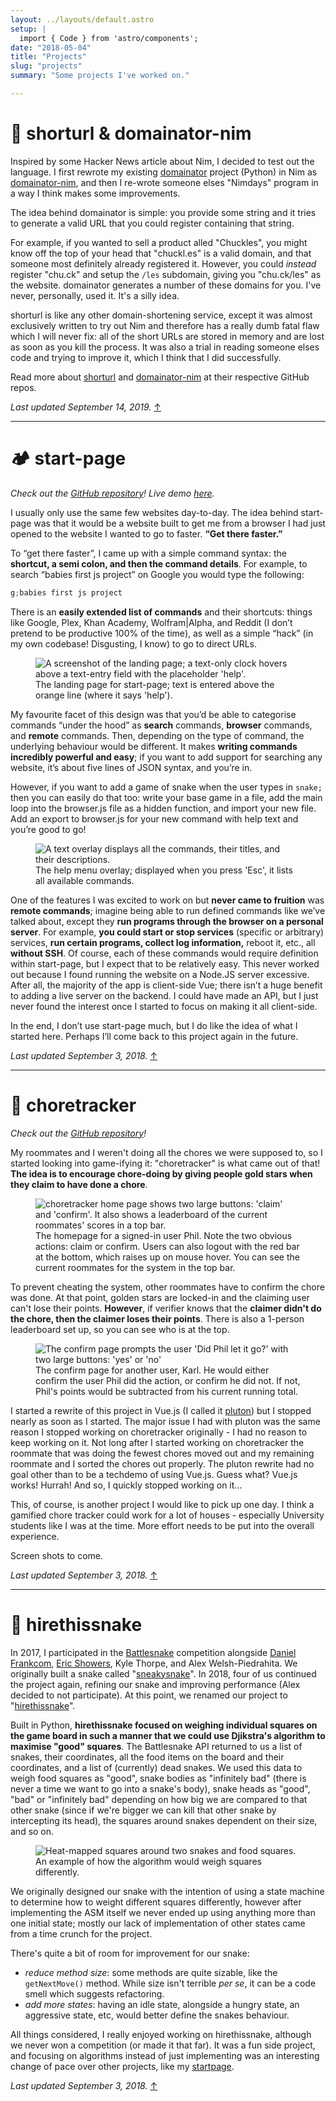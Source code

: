 ```yaml
---
layout: ../layouts/default.astro
setup: |
  import { Code } from 'astro/components';
date: "2018-05-04"
title: "Projects"
slug: "projects"
summary: "Some projects I've worked on."

---
```


# 🔗 shorturl & domainator-nim

Inspired by some Hacker News article about Nim, I decided to test out the
language. I first rewrote my existing
[domainator](https://github.com/phildenhoff/domainator) project (Python) in
Nim as [domainator-nim](https://github.com/phildenhoff/domainator-nim), and
then I re-wrote someone elses "Nimdays" program in a way I think makes some
improvements.

The idea behind domainator is simple: you provide some string and it tries to
generate a valid URL that you could register containing that string.

For example, if you wanted to sell a product alled "Chuckles", you might
know off the top of your head that "chuckl.es" is a valid domain, and that
someone most definitely already registered it. However, you could *instead*
register "chu.ck" and setup the `/les` subdomain, giving you "chu.ck/les" as
the website. domainator generates a number of these domains for you. I've
never, personally, used it. It's a silly idea.

shorturl is like any other domain-shortening service, except it was almost
exclusively written to try out Nim and therefore has a really dumb fatal flaw
which I will never fix: all of the short URLs are stored in memory and are
lost as soon as you kill the process. It was also a trial in reading someone
elses code and trying to improve it, which I think that I did successfully.

Read more about [shorturl](https://github.com/phildenhoff/shorturl) and
[domainator-nim](https://github.com/phildenhoff/domainator-nim) at their
respective GitHub repos.

_Last updated September 14, 2019._ [↑](#)

---

# 🏕️ start-page
_Check out the [GitHub repository](https://github.com/phildenhoff/start-page)! Live demo [here](/start)._

I usually only use the same few websites day-to-day. The idea behind start-page was that it would be a website built to get me from a browser I had just opened to the website I wanted to go to faster. **“Get there faster.”**

To “get there faster”, I came up with a simple command syntax: the **shortcut, a semi colon, and then the command details**. For example, to search “babies first js project” on Google you would type the following:

```js
g;babies first js project
```

There is an **easily extended list of commands** and their shortcuts: things like Google, Plex, Khan Academy, Wolfram|Alpha, and Reddit (I don’t pretend to be productive 100% of the time), as well as a simple “hack” (in my own codebase! Disgusting, I know) to go to direct URLs.

<figure>
  <img src="/assets/projects/startpage_v1/start.png"
alt="A screenshot of the landing page; a text-only clock hovers above a text-entry field with the placeholder 'help'." />
<figcaption>The landing page for start-page; text is entered above the orange line (where it says 'help').</figcaption>
</figure>

My favourite facet of this design was that you’d be able to categorise commands “under the hood” as **search** commands, **browser** commands, and **remote** commands. Then, depending on the type of command, the underlying behaviour would be different. It makes **writing commands incredibly powerful and easy**; if you want to add support for searching any website, it’s about five lines of JSON syntax, and you’re in.

However, if you want to add a game of snake when the user types in `snake;` then you can easily do that too: write your base game in a file, add the main loop into the browser.js file as a hidden function, and import your new file. Add an export to browser.js for your new command with help text and you’re good to go!

<figure>
<img src="/assets/projects/startpage_v1/start_overlay.png"
alt="A text overlay displays all the commands, their titles, and their descriptions." />
<figcaption>The help menu overlay; displayed when you press 'Esc', it lists all available commands.</figcaption>
</figure>

One of the features I was excited to work on but **never came to fruition** was **remote commands**; imagine being able to run defined commands like we’ve talked about, except they **run programs through the browser on a personal server**. For example, **you could start or stop services** (specific or arbitrary) services, **run certain programs, collect log information,** reboot it, etc., all **without SSH**. Of course, each of these commands would require definition within start-page, but I expect that to be relatively easy. This never worked out because I found running the website on a Node.JS server excessive. After all, the majority of the app is client-side Vue; there isn’t a huge benefit to adding a live server on the backend. I could have made an API, but I just never found the interest once I started to focus on making it all client-side.

In the end, I don’t use start-page much, but I do like the idea of what I started here. Perhaps I’ll come back to this project again in the future.

_Last updated September 3, 2018._ [↑](#)

---

# 🧹 choretracker
_Check out the [GitHub repository](https://github.com/phildenhoff/choretracker)!_

My roommates and I weren't doing all the chores we were supposed to, so I started looking
into game-ifying it: "choretracker" is what came out of that! **The idea is to encourage
chore-doing by giving people gold stars when they claim to have done a chore**.

<figure>
<img
src="/assets/projects/choretracker/homepage_v1.png"
alt="choretracker home page shows two large buttons: 'claim' and 'confirm'. It also shows a leaderboard of the current roommates' scores in a top bar."/>
<figcaption>The homepage for a signed-in user Phil. Note the two obvious actions: claim or confirm. Users can also logout with the red bar at the bottom, which raises up on  mouse hover. You can see the current roommates for the system in the top bar.</figcaption>
</figure>

To prevent cheating the system, other roommates have to confirm the chore was done. At that point,
golden stars are locked-in and the claiming user can't lose their points. **However**, if
verifier knows that the **claimer didn't do the chore, then the claimer loses their
points**. There is also a 1-person leaderboard set up, so you can see who is at the top.

<figure>
<img
src="/assets/projects/choretracker/confirm_v1.png"
alt="The confirm page prompts the user 'Did Phil let it go?' with two large buttons: 'yes' or 'no'" />
<figcaption>The confirm page for another user, Karl. He would either confirm the user Phil did the action, or confirm he did not. If not, Phil's points would be subtracted from his current running total.</figcaption>
</figure>

I started a rewrite of this project in Vue.js (I called it
[pluton](https://github.com/phildenhoff/pluton-web)) but I stopped nearly as soon as I
started. The major issue I had with pluton was the same reason I stopped working on
choretracker originally - I had no reason to keep working on it. Not long after I started
working on choretracker the roommate that was doing the fewest chores moved out and my
remaining roommate and I sorted the chores out properly. The pluton rewrite had no goal
other than to be a techdemo of using Vue.js. Guess what? Vue.js works! Hurrah! And so,
I quickly stopped working on it...

This, of course, is another project I would like to pick up one day. I think a gamified
chore tracker could work for a lot of houses - especially University students like I was
at the time. More effort needs to be put into the overall experience.

Screen shots to come.

_Last updated September 3, 2018._ [↑](#)

---

# 🐍 hirethissnake

In 2017, I participated in the [Battlesnake](https://www.battlesnake.io/) competition
alongside  [Daniel Frankcom](https://www.linkedin.com/in/daniel-frankcom-28a30a82/),
[Eric Showers](http://eric-showers.me/), Kyle Thorpe, and Alex Welsh-Piedrahita. We
originally built a snake called "[sneakysnake](https://github.com/hirethissnake/2017)". In 2018,
four of us continued the project again, refining our snake and improving performance
(Alex decided to not participate). At this point, we renamed our project to
"[hirethissnake](https://github.com/hirethissnake/2018)".

Built in Python, **hirethissnake focused on weighing individual squares on the game board in
such a manner that we could use Djikstra's algorithm to maximise "good" squares**. The
Battlesnake API returned to us a list of snakes, their coordinates, all the food items on
the board and their coordinates, and a list of (currently) dead snakes. We used this data
to weigh food squares as "good", snake bodies as "infinitely bad" (there is never a time
we want to go into a snake's body), snake heads as "good", "bad" or "infinitely bad"
depending on how big we are compared to that other snake (since if we're bigger we can
kill that other snake by intercepting its head), the squares around snakes dependent
on their size, and so on.

<figure>
<img src="/assets/projects/hirethissnake/snakes.svg"
alt="Heat-mapped squares around two snakes and food squares." />
<figcaption>An example of how the algorithm would weigh squares differently.</figcaption>
</figure>

We originally designed our snake with the intention of using a state machine to determine
how to weight different squares differently, however after implementing the ASM itself we
never ended up using anything more than one initial state; mostly our lack of
implementation of other states came from a time crunch for the project.

There's quite a bit of room for improvement for our snake:

 - *reduce method size*: some methods are quite sizable, like the `getNextMove()` method.
 While size isn't terrible _per se_, it can be a code smell which suggests refactoring.
 - *add more states*: having an idle state, alongside a hungry state, an aggressive state,
 etc, would better define the snakes behaviour.

All things considered, I really enjoyed working on hirethissnake, although we never won
a competition (or made it that far). It was a fun side project, and focusing on algorithms
instead of just implementing was an interesting change of pace over other projects, like
my [startpage](#start-page).

_Last updated September 3, 2018._ [↑](#)
